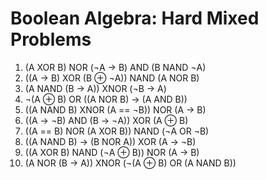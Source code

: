 # Boolean Algebra: Hard Mixed Problems

1. (A XOR B) NOR (¬A → B) AND (B NAND ¬A)  
2. ((A → B) XOR (B ⊕ ¬A)) NAND (A NOR B)  
3. (A NAND (B → A)) XNOR (¬B → A)  
4. ¬(A ⊕ B) OR ((A NOR B) → (A AND B))  
5. ((A NAND B) XNOR (A == ¬B)) NOR (A → B)  
6. ((A → ¬B) AND (B → ¬A)) XOR (A ⊕ B)  
7. ((A == B) NOR (A XOR B)) NAND (¬A OR ¬B)  
8. ((A NAND B) → (B NOR A)) XOR (A → ¬B)  
9. ((A XOR B) NAND (¬A ⊕ B)) NOR (A → B)  
10. (A NOR (B → A)) XNOR (¬(A ⊕ B) OR (A NAND B))  

